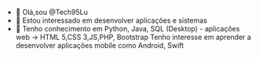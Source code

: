 - 👋 Olá,sou @Tech95Lu
- 👀 Estou interessado em  desenvolver aplicações e sistemas
- 🌱 Tenho conhecimento em Python, Java, SQL (Desktop) - aplicações web -> HTML 5,CSS 3,JS,PHP, Bootstrap
Tenho interesse em aprender a desenvolver aplicações mobile como Android, Swift
<!---
Tech95Lu/Tech95Lu is a ✨ special ✨ repository because its `README.md` (this file) appears on your GitHub profile.
You can click the Preview link to take a look at your changes.
--->
